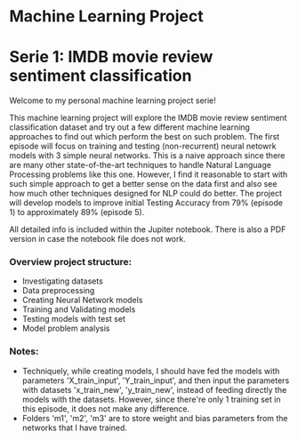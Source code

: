 # Machine Learning Project

# Serie 1: IMDB movie review sentiment classification

Welcome to my personal machine learning project serie!

This machine learning project will explore the IMDB movie review sentiment classification dataset and try out a few different machine learning approaches to find out which perform the best on such problem. The first episode will focus on training and testing (non-recurrent) neural netowrk models with 3 simple neural networks. This is a naive approach since there are many other state-of-the-art techniques to handle Natural Language Processing problems like this one. However, I find it reasonable to start with such simple approach to get a better sense on the data first and also see how much other techniques designed for NLP could do better. The project will develop models to improve initial Testing Accuracy from 79% (episode 1) to approximately 89% (episode 5).

All detailed info is included within the Jupiter notebook. There is also a PDF version in case the notebook file does not work.

### Overview project structure:
- Investigating datasets
- Data preprocessing
- Creating Neural Network models
- Training and Validating models
- Testing models with test set
- Model problem analysis

### Notes: 
- Techniquely, while creating models, I should have fed the models with parameters 'X_train_input', 'Y_train_input', and then input the parameters with datasets 'x_train_new', 'y_train_new', instead of feeding directly the models with the datasets. However, since there're only 1 training set in this episode, it does not make any difference.
- Folders 'm1', 'm2', 'm3' are to store weight and bias parameters from the networks that I have trained.
